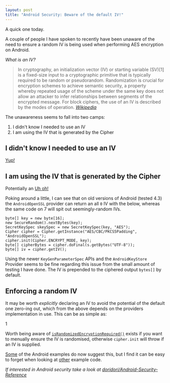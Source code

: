 ```yaml
---
layout: post
title: "Android Security: Beware of the default IV!"
---
```


A quick one today. 

A couple of people I have spoken to recently have been unaware of the need to ensure a random IV is being used when performing AES encryption on Android.

_What is an IV?_

> In cryptography, an initialization vector (IV) or starting variable (SV)[1] is a fixed-size input to a cryptographic primitive that is typically required to be random or pseudorandom. Randomization is crucial for encryption schemes to achieve semantic security, a property whereby repeated usage of the scheme under the same key does not allow an attacker to infer relationships between segments of the encrypted message. For block ciphers, the use of an IV is described by the modes of operation. _[Wikipedia](https://en.wikipedia.org/wiki/Initialization_vector)_

The unawareness seems to fall into two camps:

1. I didn't know I needed to use an IV
2. I am using the IV that is generated by the Cipher

## I didn't know I needed to use an IV

[Yup!](https://security.stackexchange.com/questions/35210/encrypting-using-aes-256-do-i-need-iv/35216#35216)

## I am using the IV that is generated by the Cipher

Potentially an [Uh oh!](https://stackoverflow.com/questions/31036780/android-cryptography-api-not-generating-safe-iv-for-aes)

Poking around a little, I can see that on old versions of Android (tested 4.3) the `AndroidOpenSSL` provider can return an all `0` IV with the below, whereas the same code on 7 will spit out seemingly-random IVs.

```
byte[] key = new byte[16];
new SecureRandom().nextBytes(key);
SecretKeySpec skeySpec = new SecretKeySpec(key, "AES");
Cipher cipher = Cipher.getInstance("AES/CBC/PKCS5Padding", "AndroidOpenSSL");
cipher.init(Cipher.ENCRYPT_MODE, key);
byte[] cipherBytes = cipher.doFinal(s.getBytes("UTF-8"));
byte[] iv = cipher.getIV();
```

Using the newer `KeyGenParameterSpec` APIs and the `AndroidKeyStore` Provider seems to be fine regarding this issue from the small amount of testing I have done. The IV is prepended to the ciphered output `bytes[]` by default.


## Enforcing a random IV

It may be worth _explicitly_ declaring an IV to avoid the potential of the default one zero-ing out, which from the above depends on the providers implementation in use. This can be as simple as:

<div data-gist-id="2ce511580419cdcec7ec2ef886e91e4f">1</div>

Worth being aware of [`isRandomizedEncryptionRequired()`](https://developer.android.com/reference/android/security/keystore/KeyGenParameterSpec.html#isRandomizedEncryptionRequired()) exists if you want to menually ensure the IV is randomised, otherwise `cipher.init` will throw if an IV is supplied.

[Some](https://developer.android.com/reference/javax/crypto/Cipher.html) of the Android examples do now suggest this, but I find it can be easy to forget when looking at [other](https://developer.android.com/reference/android/security/keystore/KeyGenParameterSpec.html) example code.

_If interested in Android security take a look at [doridori/Android-Security-Reference](https://github.com/doridori/Android-Security-Reference)_




